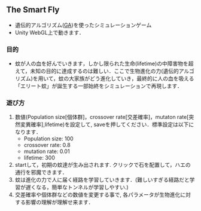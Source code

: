 ## The Smart Fly

- 遺伝的アルゴリズム([GA](http://www.sist.ac.jp/~kanakubo/research/evolutionary_computing/genetic_algorithms.html))を使ったシミュレーションゲーム
- Unity WebGL上で動きます．

### 目的
- 蚊が人の血を好んでいきます，しかし限られた生命(lifetime)の中障害物を超えて，未知の目的に達成するのは難しい．ここで生物進化の力(遺伝的アルゴリズム)を用いて，蚊の大家族がどう進化していき，最終的に人の血を吸える「エリート蚊」が誕生する一部始終をシミュレーションで再現します．

### 遊び方
1. 数値(Population size[個体群]，crossover rate[交差確率]，mutaton rate[突然変異確率],lifetime)を設定して, saveを押してください．標準設定は以下になります．
   - Population size: 100
   - crossover rate: 0.8
   - mutation rate: 0.01
   - lifetime: 300
2. startして，初期の蚊達が生み出されます. クリックで石を配置して，ハエの通行を邪魔できます．
3. 蚊は進化の力で人に届く経路を学習していきます．(難しいすぎる経路だと学習が遅くなる，簡単なトンネルが学習しやすい.)
4. 交差確率や個体群などの数値を変更する事で, 各パラメータが生物進化に対する影響の理解が理解せ来ます．
